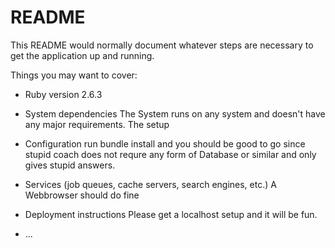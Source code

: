 # README

This README would normally document whatever steps are necessary to get the
application up and running.

Things you may want to cover:

* Ruby version
  2.6.3

* System dependencies
 The System runs on any system and doesn't have any major requirements.
 The setup

* Configuration
  run bundle install and you should be good to go since stupid coach does not requre any form of Database or similar and only gives stupid answers.

* Services (job queues, cache servers, search engines, etc.)
  A Webbrowser should do fine

* Deployment instructions
  Please get a localhost setup and it will be fun.

* ...
